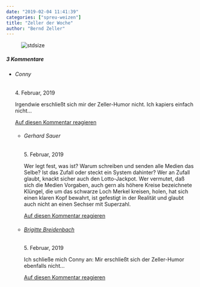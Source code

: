 ```yaml
---
date: "2019-02-04 11:41:39"
categories: ["spreu-weizen"]
title: "Zeller der Woche"
author: "Bernd Zeller"
---
```



<figure>
<img src="https://www.publicomag.com/wp-content/uploads/2019/02/Wissensvorsprung-1320x923.jpg" alt=stdsize>
</figure>


<!--more-->
<h5 class="comments-h">
3 Kommentare </h5>
<ul class="commentlist">
<li class="comment even thread-even depth-1 clearfix" id="li-comment-8423">
<h6 class="author">Conny</h6> <span class="date">4. Februar, 2019</span>



Irgendwie erschließt sich mir der Zeller-Humor nicht. Ich kapiers einfach nicht&#8230;

<a rel="nofollow" class="comment-reply-link" href="#comment-8423" data-commentid="8423" data-postid="8280" data-belowelement="comment-8423" data-respondelement="respond" data-replyto="Antworte auf Conny" aria-label="Antworte auf Conny">Auf diesen Kommentar reagieren</a> 


<ul class="children">
<li class="comment odd alt depth-2 clearfix" id="li-comment-8437">
<h6 class="author">Gerhard Sauer</h6> <span class="date">5. Februar, 2019</span>



Wer legt fest, was ist? Warum schreiben und senden alle Medien das Selbe? Ist das Zufall oder steckt ein System dahinter? Wer an Zufall glaubt, knackt sicher auch den Lotto-Jackpot. Wer vermutet, daß sich die Medien Vorgaben, auch gern als höhere Kreise bezeichnete Klüngel, die um das schwarze Loch Merkel kreisen, holen, hat sich einen klaren Kopf bewahrt, ist gefestigt in der Realität und glaubt auch nicht an einen Sechser mit Superzahl.

<a rel="nofollow" class="comment-reply-link" href="#comment-8437" data-commentid="8437" data-postid="8280" data-belowelement="comment-8437" data-respondelement="respond" data-replyto="Antworte auf Gerhard Sauer" aria-label="Antworte auf Gerhard Sauer">Auf diesen Kommentar reagieren</a> 


</li>
<li class="comment even depth-2 clearfix" id="li-comment-8439">
<h6 class="author"><a href="http://www.page-light.de/bebe/bebe.htm" class="url" rel="ugc external nofollow">Brigitte Breidenbach</a></h6> <span class="date">5. Februar, 2019</span>



Ich schließe mich Conny an: Mir erschließt sich der Zeller-Humor ebenfalls nicht&#8230;

<a rel="nofollow" class="comment-reply-link" href="#comment-8439" data-commentid="8439" data-postid="8280" data-belowelement="comment-8439" data-respondelement="respond" data-replyto="Antworte auf Brigitte Breidenbach" aria-label="Antworte auf Brigitte Breidenbach">Auf diesen Kommentar reagieren</a> 


</li>
</ul>
</li>
</ul>
